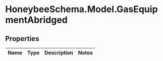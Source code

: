 
# HoneybeeSchema.Model.GasEquipmentAbridged

## Properties

Name | Type | Description | Notes
------------ | ------------- | ------------- | -------------
